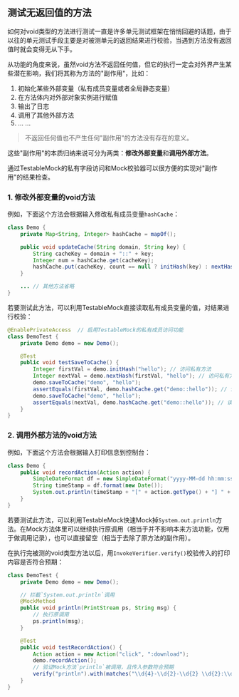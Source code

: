 测试无返回值的方法
---

如何对void类型的方法进行测试一直是许多单元测试框架在悄悄回避的话题，由于以往的单元测试手段主要是对被测单元的返回结果进行校验，当遇到方法没有返回值时就会变得无从下手。

从功能的角度来说，虽然void方法不返回任何值，但它的执行一定会对外界产生某些潜在影响，我们将其称为方法的"副作用"，比如：

1. 初始化某些外部变量（私有成员变量或者全局静态变量）
2. 在方法体内对外部对象实例进行赋值   
3. 输出了日志
4. 调用了其他外部方法
5. ... ...


> 不返回任何值也不产生任何"副作用"的方法没有存在的意义。

这些"副作用"的本质归纳来说可分为两类：**修改外部变量**和**调用外部方法**。

通过TestableMock的私有字段访问和Mock校验器可以很方便的实现对"副作用"的结果检查。

### 1. 修改外部变量的void方法

例如，下面这个方法会根据输入修改私有成员变量`hashCache`：

```java
class Demo {
    private Map<String, Integer> hashCache = mapOf();

    public void updateCache(String domain, String key) {
        String cacheKey = domain + "::" + key;
        Integer num = hashCache.get(cacheKey);
        hashCache.put(cacheKey, count == null ? initHash(key) : nextHash(num, key));
    }

    ... // 其他方法省略
}
```

若要测试此方法，可以利用TestableMock直接读取私有成员变量的值，对结果进行校验：

```java
@EnablePrivateAccess  // 启用TestableMock的私有成员访问功能
class DemoTest {
    private Demo demo = new Demo();

    @Test
    public void testSaveToCache() {
        Integer firstVal = demo.initHash("hello"); // 访问私有方法
        Integer nextVal = demo.nextHash(firstVal, "hello"); // 访问私有方法
        demo.saveToCache("demo", "hello");
        assertEquals(firstVal, demo.hashCache.get("demo::hello")); // 读取私有变量
        demo.saveToCache("demo", "hello");
        assertEquals(nextVal, demo.hashCache.get("demo::hello")); // 读取私有变量
    }
}
```

### 2. 调用外部方法的void方法

例如，下面这个方法会根据输入打印信息到控制台：

```java
class Demo {
    public void recordAction(Action action) {
        SimpleDateFormat df = new SimpleDateFormat("yyyy-MM-dd hh:mm:ss ");
        String timeStamp = df.format(new Date());
        System.out.println(timeStamp + "[" + action.getType() + "] " + action.getTarget());
    }
}
```

若要测试此方法，可以利用TestableMock快速Mock掉`System.out.println`方法。在Mock方法体里可以继续执行原调用（相当于并不影响本来方法功能，仅用于做调用记录），也可以直接留空（相当于去除了原方法的副作用）。

在执行完被测的void类型方法以后，用`InvokeVerifier.verify()`校验传入的打印内容是否符合预期：

```java
class DemoTest {
    private Demo demo = new Demo();

    // 拦截`System.out.println`调用
    @MockMethod
    public void println(PrintStream ps, String msg) {
        // 执行原调用
        ps.println(msg);
    }

    @Test
    public void testRecordAction() {
        Action action = new Action("click", ":download");
        demo.recordAction();
        // 验证Mock方法`println`被调用，且传入参数符合预期
        verify("println").with(matches("\\d{4}-\\d{2}-\\d{2} \\d{2}:\\d{2}:\\d{2} \\[click\\] :download"));
    }
}
```
